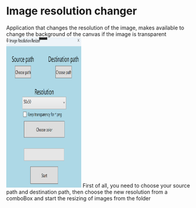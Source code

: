 # Image resolution changer
 Application that changes the resolution of the image, makes available to change the background of the canvas if the image is transparent
 <img src="./UI.png" width="200" height="400" />
 First of all, you need to choose your source path and destination path, then choose the new resolution from a comboBox and start the resizing of images from the folder
